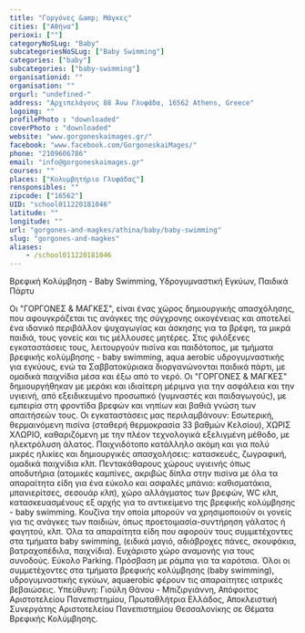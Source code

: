 ```yaml
---
title: "Γοργόνες &amp; Μάγκες"
cities: ["Αθήνα"]
perioxi: [""]
categoryNoSLug: "Baby"
subcategoriesNoSLug: ["Baby Swimming"]
categories: ["baby"]
subcategories: ["baby-swimming"]
organisationid: ""
organisation: ""
orgurl: "undefined-"
address: "Αρχιπελάγους 88 Άνω Γλυφάδα, 16562 Athens, Greece"
logoimg: ""
profilePhoto : "downloaded"
coverPhoto : "downloaded"
website: "www.gorgoneskaimages.gr/"
facebook: "www.facebook.com/GorgoneskaiMages/"
phone: "2109606786"
email: "info@gorgoneskaimages.gr"
courses: ""
places: ["Κολυμβητήριο Γλυφάδας"]
rensponsibles: ""
zipcode: ["16562"]
UID: "school011220181046"
latitude: ""
longitude: ""
url: "gorgones-and-magkes/athina/baby/baby-swimming"
slug: "gorgones-and-magkes"
aliases:
    - /school011220181046
---
```



Βρεφική Κολύμβηση - Baby Swimming, Υδρογυμναστική Εγκύων, Παιδικά Πάρτυ

Οι &quot;ΓΟΡΓΟΝΕΣ &amp; ΜΑΓΚΕΣ&quot;, είναι ένας χώρος δημιουργικής απασχόλησης, που αφουγκράζεται τις ανάγκες της σύγχρονης οικογένειας και αποτελεί ένα ιδανικό περιβάλλον ψυχαγωγίας και άσκησης για τα βρέφη, τα μικρά παιδιά, τους γονείς και τις μέλλουσες μητέρες. Στις φιλόξενες εγκαταστάσεις τους, λειτουργούν πισίνα και παιδότοπος, με τμήματα βρεφικής κολύμβησης - baby swimming, aqua aerobic υδρογυμναστικής για εγκύους, ενώ τα Σαββατοκύριακα διοργανώνονται παιδικά πάρτι, με ομαδικά παιχνίδια μέσα και έξω από το νερό. Οι &quot;ΓΟΡΓΟΝΕΣ &amp; ΜΑΓΚΕΣ&quot; δημιουργήθηκαν με μεράκι και ιδιαίτερη μέριμνα για την ασφάλεια και την υγιεινή, από εξειδικευμένο προσωπικό (γυμναστές και παιδαγωγούς), με εμπειρία στη φροντίδα βρεφών και νηπίων και βαθιά γνώση των απαιτήσεών τους. Οι εγκαταστάσεις μας περιλαμβάνουν: Εσωτερική, θερμαινόμενη πισίνα (σταθερή θερμοκρασία 33 βαθμών Κελσίου), ΧΩΡΙΣ ΧΛΩΡΙΟ, καθαριζόμενη με την πλέον τεχνολογικά εξελιγμένη μέθοδο, με ηλεκτρόλυση άλατος. Παιχνιδότοπο κατάλληλο ακόμη και για πολύ μικρές ηλικίες και δημιουργικές απασχολήσεις: κατασκευές, ζωγραφική, ομαδικά παιχνίδια κλπ. Πεντακάθαρους χώρους υγιεινής όπως αποδυτήρια (ατομικές καμπίνες, ακριβώς δίπλα στην πισίνα με όλα τα απαραίτητα είδη για ένα εύκολο και ασφαλές μπάνιο: καθισματάκια, μπανιερίτσες, σεσουάρ κλπ), χώρο αλλάγματος των βρεφών, WC κλπ, κατασκευασμένους εξ αρχής για το αντικείμενο της βρεφικής κολύμβησης - baby swimming. Κουζίνα την οποία μπορούν να χρησιμοποιούν οι γονείς για τις ανάγκες των παιδιών, όπως προετοιμασία-συντήρηση γάλατος ή φαγητού, κλπ. Όλα τα απαραίτητα είδη που αφορούν τους συμμετέχοντες στα τμήματα baby swimming, (ειδικά μαγιό, αδιάβροχες πάνες, σκουφάκια, βατραχοπέδιλα, παιχνίδια). Ευχάριστο χώρο αναμονής για τους συνοδούς. Εύκολο Parking. Πρόσβαση με ράμπα για τα καρότσια. Όλοι οι συμμετέχοντες στα τμήματα βρεφικής κολύμβησης (baby swimming), υδρογυμναστικής εγκύων, aquaerobic φέρουν τις απαραίτητες ιατρικές βεβαιώσεις. Υπεύθυνη: Γιούλη Θάνου - Μπιζιργιάννη, Απόφοιτος Αριστοτελείου Πανεπιστημίου, Πρωταθλήτρια Ελλάδος, Αποκλειστική Συνεργάτης Αριστοτελείου Πανεπιστημίου Θεσσαλονίκης σε Θέματα Βρεφικής Κολύμβησης.